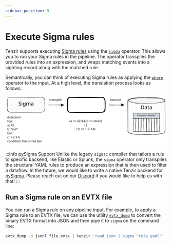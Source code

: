```yaml
---
sidebar_position: 9
---
```


# Execute Sigma rules

Tenzir supports executing [Sigma rules](https://github.com/SigmaHQ/sigma) using
the [`sigma`](../../tql2/operators/sigma.md) operator. This allows you to run
your Sigma rules in the pipeline. The operator transpiles the provided rules
into an expression, and wraps matching events into a sighting record along with
the matched rule.

Semantically, you can think of executing Sigma rules as applying the
[`where`](../../tql2/operators/where.md) operator to the input. At a high level,
the translation process looks as follows:

![Sigma Execution](sigma-execution.excalidraw.svg)

:::info pySigma Support
Unlike the legacy `sigmac` compiler that tailors a rule to specific backend,
like Elastic or Splunk, the `sigma` operator only transpiles the structural YAML
rules to produce an expression that is then used to filter a dataflow. In the
future, we would like to write a native Tenzir backend for
[pySigma](https://github.com/SigmaHQ/pySigma). Please reach out on our
[Discord](/discord) if you would like to help us with that!
:::

## Run a Sigma rule on an EVTX file

You can run a Sigma rule on any pipeline input. For example, to apply a Sigma
rule to an EVTX file, we can use the utility
[`evtx_dump`](https://github.com/omerbenamram/evtx) to convert the binary EVTX
format into JSON and then pipe it to `sigma` on the command line:

```bash
evtx_dump -o jsonl file.evtx | tenzir 'read_json | sigma "rule.yaml"'
```
